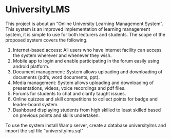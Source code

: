 # UniversityLMS

This project is about an “Online University Learning Management System”.
This system is an improved implementation of learning management system, it is simple to use for both lecturers and students. The scope of the proposed system covers the following.
1.	Internet-based access: All  users  who  have  internet  facility  can  access  the  system  wherever  and whenever they wish.
2.	Mobile app to login and enable participating in the forum easily using android platform.
3.	Document management: System allows uploading and downloading of documents (pdfs, word documents, ppt).
4.	Media management: System allows uploading and downloading of presentations, videos, voice recordings and pdf files.
5.	Forums for students to chat and clarify taught issues.
6.	Online quizzes and skill competitions to collect points for badge and leader-board system.
7.	Dashboard displaying students from high skilled to least skilled based on previous points and skills undertaken.


To use the system install Wamp server, create a database universitylms and import the sql file "universitylms.sql"

